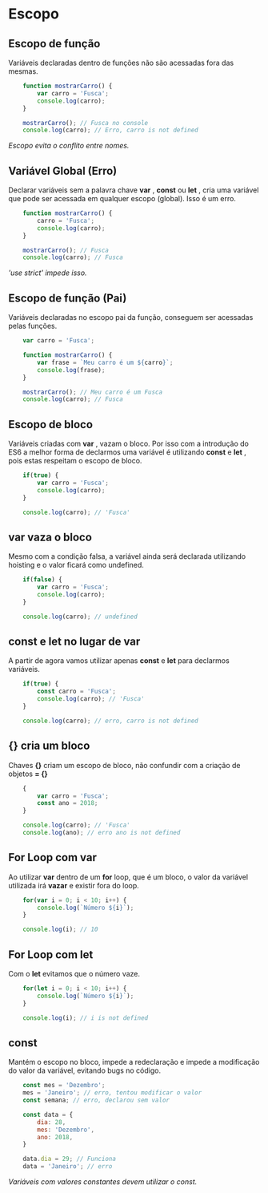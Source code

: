 # Escopo

## Escopo de função

Variáveis declaradas dentro de funções não são acessadas fora
das mesmas.

```js
    function mostrarCarro() {
        var carro = 'Fusca';
        console.log(carro);
    }

    mostrarCarro(); // Fusca no console
    console.log(carro); // Erro, carro is not defined
```

*Escopo evita o conflito entre*
*nomes.*

## Variável Global (Erro)

Declarar variáveis sem a palavra chave **var** , **const** ou **let** , cria
uma variável que pode ser acessada em qualquer escopo (global).
Isso é um erro.

```js
    function mostrarCarro() {
        carro = 'Fusca';
        console.log(carro);
    }

    mostrarCarro(); // Fusca
    console.log(carro); // Fusca
```

*'use strict' impede isso.*

## Escopo de função (Pai)

Variáveis declaradas no escopo pai da função, conseguem ser
acessadas pelas funções.

```js
    var carro = 'Fusca';

    function mostrarCarro() {
        var frase = `Meu carro é um ${carro}`;
        console.log(frase);
    }

    mostrarCarro(); // Meu carro é um Fusca
    console.log(carro); // Fusca
```

## Escopo de bloco

Variáveis criadas com **var** , vazam o bloco. Por isso com a
introdução do ES6 a melhor forma de declarmos uma variável é
utilizando **const** e **let** , pois estas respeitam o escopo de bloco.

```js
    if(true) {
        var carro = 'Fusca';
        console.log(carro);
    }

    console.log(carro); // 'Fusca'
```

## var vaza o bloco

Mesmo com a condição falsa, a variável ainda será declarada
utilizando hoisting e o valor ficará como undefined.

```js
    if(false) {
        var carro = 'Fusca';
        console.log(carro);
    }

    console.log(carro); // undefined
```

## const e let no lugar de var

A partir de agora vamos utilizar apenas **const** e **let** para
declarmos variáveis.

```js
    if(true) {
        const carro = 'Fusca';
        console.log(carro); // 'Fusca'
    }

    console.log(carro); // erro, carro is not defined
```

## {} cria um bloco

Chaves **{}** criam um escopo de bloco, não confundir com a
criação de objetos **= {}**

```js
    {
        var carro = 'Fusca';
        const ano = 2018;
    }

    console.log(carro); // 'Fusca'
    console.log(ano); // erro ano is not defined
```

## For Loop com var

Ao utilizar **var** dentro de um **for** loop, que é um bloco, o valor da
variável utilizada irá **vazar** e existir fora do loop.

```js
    for(var i = 0; i < 10; i++) {
        console.log(`Número ${i}`);
    }

    console.log(i); // 10
```

## For Loop com let

Com o **let** evitamos que o número vaze.

```js
    for(let i = 0; i < 10; i++) {
        console.log(`Número ${i}`);
    }

    console.log(i); // i is not defined
```

## const

Mantém o escopo no bloco, impede a redeclaração e impede a
modificação do valor da variável, evitando bugs no código.

```js
    const mes = 'Dezembro';
    mes = 'Janeiro'; // erro, tentou modificar o valor
    const semana; // erro, declarou sem valor

    const data = {
        dia: 28,
        mes: 'Dezembro',
        ano: 2018,
    }

    data.dia = 29; // Funciona
    data = 'Janeiro'; // erro
```

*Variáveis com valores constantes*
*devem utilizar o const.*